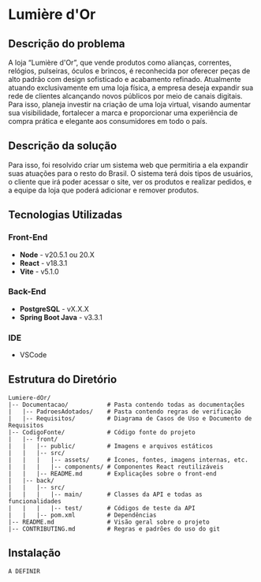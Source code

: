 # Lumière d'Or
## Descrição do problema
A loja “Lumière d'Or”, que vende produtos como alianças, correntes, relógios, pulseiras, óculos e brincos, é reconhecida por oferecer peças de alto padrão com design sofisticado e acabamento refinado. Atualmente atuando exclusivamente em uma loja física, a empresa deseja expandir sua rede de clientes alcançando novos públicos por meio de canais digitais. Para isso, planeja investir na criação de uma loja virtual, visando aumentar sua visibilidade, fortalecer a marca e proporcionar uma experiência de compra prática e elegante aos consumidores em todo o país.

## Descrição da solução
Para isso, foi resolvido criar um sistema web que permitiria a ela expandir suas atuações para o resto do Brasil. O sistema terá dois tipos de usuários, o cliente que irá poder acessar o site, ver os produtos e realizar pedidos, e a equipe da loja que poderá adicionar e remover produtos.

## Tecnologias Utilizadas

### Front-End 
- **Node** - v20.5.1 ou 20.X
- **React** -  v18.3.1
- **Vite** - v5.1.0

### Back-End
- **PostgreSQL** - vX.X.X
- **Spring Boot Java** - v3.3.1

### IDE
- VSCode

## Estrutura do Diretório

```
Lumiere-dOr/
|-- Documentacao/           # Pasta contendo todas as documentações
|   |-- PadroesAdotados/    # Pasta contendo regras de verificação
|   |-- Requisitos/         # Diagrama de Casos de Uso e Documento de Requisitos
|-- CodigoFonte/            # Código fonte do projeto
|   |-- front/
|   |   |-- public/         # Imagens e arquivos estáticos
|   |   |-- src/
|   |   |   |-- assets/     # Ícones, fontes, imagens internas, etc.
|   |   |   |-- components/ # Componentes React reutilizáveis
|   |   |-- README.md       # Explicações sobre o front-end
|   |-- back/
|   |   |-- src/
|   |   |   |-- main/       # Classes da API e todas as funcionalidades
|   |   |   |-- test/       # Códigos de teste da API
|   |   |-- pom.xml         # Dependências 
|-- README.md               # Visão geral sobre o projeto
|-- CONTRIBUTING.md         # Regras e padrões do uso do git

```

## Instalação

```
A DEFINIR
```
